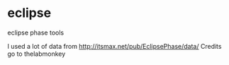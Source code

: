 # eclipse
eclipse phase tools

I used a lot of data from
http://itsmax.net/pub/EclipsePhase/data/
Credits go to thelabmonkey

